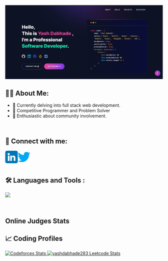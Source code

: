 
<a href="https://portfolio-yash-dabhade.vercel.app/">
<img src="./Portfolio.jpg" />
</a>
<br>

## 🧑‍💻 About Me:
- 🌱 Currently delving into full stack web development.
- 🔭 Competitive Programmer and Problem Solver
- 🎨 Enthusiastic about community involvement.

<br>

## 🤝 Connect with me:
<a href="https://www.linkedin.com/in/yashdabhade283"><img align="left" src="https://github.com/Yash-Dabhade/Yash-Dabhade/blob/main/Images/linkedin.png" alt="Img | LinkedIn" width=40px;/>
</a>
<a href="https://twitter.com/YashD283"><img align="left" src="https://github.com/Yash-Dabhade/Yash-Dabhade/blob/main/Images/twitter.png" alt="Img | Twitter" width="40px"/>
</a>

<br>
<br>
<br>

<div id="badges">

## 🛠️ Languages and Tools :
<p>
  <a href="https://skillicons.dev">
   <img src="https://skillicons.dev/icons?i=javascript,typescript,react,nodejs,express,mongodb,html,css,bootstrap,tailwind,jquery,java,firebase,git,github"/>
  </a>
</p>
</div>

<br>

## Online Judges Stats 
   
## 📈 Coding Profiles

<span>
<a href="https://codeforces.com/profile/yashdabhade283">
<img height="316" src="https://codeforces-readme-stats.vercel.app/api/card?username=yashdabhade283&theme=github_dark&force_username=true&border_color=404040" alt="Codeforces Stats"/>
</a>
<a href="https://leetcode.com/yashdabhade283">
<img height="316" src="https://leetcard.jacoblin.cool/yashdabhade283?theme=dark&font=Ubuntu&cache=14400&ext=contest&sheets=https://gist.githubusercontent.com/yashdabhade283/5e715e284c89cace8f5fa09f7fb930b8/raw/ec0be570f114124b1a2156a660d67baa0ab5639d/leetcode_stats_card.css" alt="yashdabhade283 Leetcode Stats"/>
</a>
</span>


<br>
